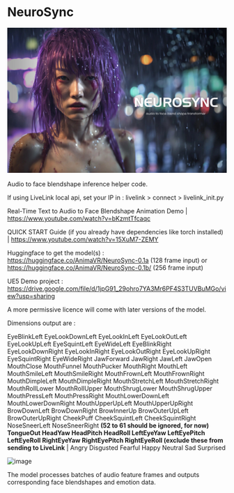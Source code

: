 # NeuroSync

![NeuroSync](./neuroLogo.jpg)

Audio to face blendshape inference helper code.

If using LiveLink local api, set your IP in :  livelink > connect > livelink_init.py 

Real-Time Text to Audio to Face Blendshape Animation Demo | https://www.youtube.com/watch?v=bKzmtTfcaqc 

QUICK START Guide (if you already have dependencies like torch installed) | https://www.youtube.com/watch?v=15XuM7-ZEMY 

Huggingface to get the model(s) : https://huggingface.co/AnimaVR/NeuroSync-0.1a (128 frame input) or https://huggingface.co/AnimaVR/NeuroSync-0.1b/ (256 frame input)

UE5 Demo project : https://drive.google.com/file/d/1jpG91_29ohro7YA3Mr6PF4S3TUVBuMGo/view?usp=sharing

A more permissive licence will come with later versions of the model.

Dimensions output are  :

EyeBlinkLeft	EyeLookDownLeft	EyeLookInLeft	EyeLookOutLeft	EyeLookUpLeft	EyeSquintLeft	EyeWideLeft	EyeBlinkRight	EyeLookDownRight	EyeLookInRight	EyeLookOutRight	EyeLookUpRight	EyeSquintRight	EyeWideRight	JawForward	JawRight	JawLeft	JawOpen	MouthClose	MouthFunnel	MouthPucker	MouthRight	MouthLeft	MouthSmileLeft	MouthSmileRight	MouthFrownLeft	MouthFrownRight	MouthDimpleLeft	MouthDimpleRight	MouthStretchLeft	MouthStretchRight	MouthRollLower	MouthRollUpper	MouthShrugLower	MouthShrugUpper	MouthPressLeft	MouthPressRight	MouthLowerDownLeft	MouthLowerDownRight	MouthUpperUpLeft	MouthUpperUpRight	BrowDownLeft	BrowDownRight	BrowInnerUp	BrowOuterUpLeft	BrowOuterUpRight	CheekPuff	CheekSquintLeft	CheekSquintRight	NoseSneerLeft	NoseSneerRight	**(52 to 61 should be ignored, for now) TongueOut	HeadYaw	HeadPitch	HeadRoll	LeftEyeYaw	LeftEyePitch	LeftEyeRoll	RightEyeYaw	RightEyePitch	RightEyeRoll (exclude these from sending to LiveLink**	| Angry	Disgusted	Fearful	Happy	Neutral	Sad	Surprised

![image](https://github.com/user-attachments/assets/f0e8063d-f03c-4a34-8f2b-e6f581b3f418)

The model processes batches of audio feature frames and outputs corresponding face blendshapes and emotion data.
